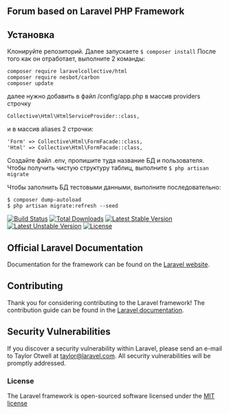## Forum based on Laravel PHP Framework

## Установка

Клонируйте репозиторий. Далее запускаете ```$ composer install``` После того как он отработает, выполните 2 команды:
```
composer require laravelcollective/html
composer require nesbot/carbon
composer update
```
далее нужно добавить в файл /config/app.php в массив providers строчку
```
Collective\Html\HtmlServiceProvider::class,
```
 и в массив aliases 2 строчки:
```
'Form' => Collective\Html\FormFacade::class,
'Html' => Collective\Html\FormFacade::class,
```

Создайте файл .env, пропишите туда название БД и пользователя. Чтобы получить чистую структуру таблиц, выполните
```$ php artisan migrate```

Чтобы заполнить БД тестовыми данными, выполните последовательно:
```
$ composer dump-autoload
$ php artisan migrate:refresh --seed
```

[![Build Status](https://travis-ci.org/laravel/framework.svg)](https://travis-ci.org/laravel/framework)
[![Total Downloads](https://poser.pugx.org/laravel/framework/d/total.svg)](https://packagist.org/packages/laravel/framework)
[![Latest Stable Version](https://poser.pugx.org/laravel/framework/v/stable.svg)](https://packagist.org/packages/laravel/framework)
[![Latest Unstable Version](https://poser.pugx.org/laravel/framework/v/unstable.svg)](https://packagist.org/packages/laravel/framework)
[![License](https://poser.pugx.org/laravel/framework/license.svg)](https://packagist.org/packages/laravel/framework)

## Official Laravel Documentation

Documentation for the framework can be found on the [Laravel website](http://laravel.com/docs).

## Contributing

Thank you for considering contributing to the Laravel framework! The contribution guide can be found in the [Laravel documentation](http://laravel.com/docs/contributions).

## Security Vulnerabilities

If you discover a security vulnerability within Laravel, please send an e-mail to Taylor Otwell at taylor@laravel.com. All security vulnerabilities will be promptly addressed.

### License

The Laravel framework is open-sourced software licensed under the [MIT license](http://opensource.org/licenses/MIT)
